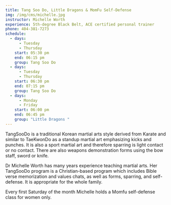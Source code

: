 ```yaml
---
title: Tang Soo Do, Little Dragons & MomFu Self-Defense
img: /img/cms/michelle.jpg
instructor: Michelle Worth
experience: 5th-degree Black Belt, ACE certified personal trainer
phone: 404-381-7273
schedule:
  - days:
      - Tuesday
      - Thursday
    start: 05:30 pm
    end: 06:15 pm
    group: Tang Soo Do
  - days:
      - Tuesday
      - Thursday
    start: 06:30 pm
    end: 07:15 pm
    group: Tang Soo Do
  - days:
      - Monday
      - Friday
    start: 06:00 pm
    end: 06:45 pm
    group: "Little Dragons "
---
```

TangSooDo is a traditional Korean martial arts style derived from Karate and similar to TaeKwonDo as a standup martial art emphasizing kicks and punches. It is also a sport martial art and therefore sparring is light contact or no contact. There are also weapons demonstration forms using the bow staff, sword or knife.

Dr Michelle Worth has many years experience teaching martial arts. Her TangSooDo program is a Christian-based program which includes Bible verse memorization and values chats, as well as forms, sparring, and self-defense. It is appropriate for the whole family.

Every first Saturday of the month Michelle holds a Momfu self-defense class for women only.